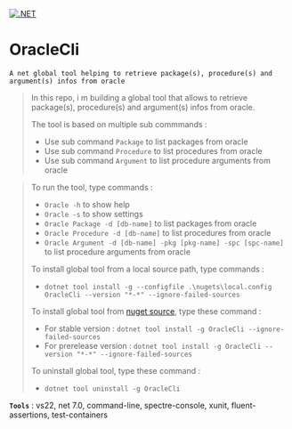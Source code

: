 [![.NET](https://github.com/aimenux/OracleCli/actions/workflows/ci.yml/badge.svg?branch=main)](https://github.com/aimenux/OracleCli/actions/workflows/ci.yml)

# OracleCli
```
A net global tool helping to retrieve package(s), procedure(s) and argument(s) infos from oracle
```

> In this repo, i m building a global tool that allows to retrieve package(s), procedure(s) and argument(s) infos from oracle.
>
> The tool is based on multiple sub commmands :
> - Use sub command `Package` to list packages from oracle
> - Use sub command `Procedure` to list procedures from oracle
> - Use sub command `Argument` to list procedure arguments from oracle

>
> To run the tool, type commands :
> - `Oracle -h` to show help
> - `Oracle -s` to show settings
> - `Oracle Package -d [db-name]` to list packages from oracle
> - `Oracle Procedure -d [db-name]` to list procedures from oracle
> - `Oracle Argument -d [db-name] -pkg [pkg-name] -spc [spc-name]` to list procedure arguments from oracle
>
>
> To install global tool from a local source path, type commands :
> - `dotnet tool install -g --configfile .\nugets\local.config OracleCli --version "*-*" --ignore-failed-sources`
>
> To install global tool from [nuget source](https://www.nuget.org/packages/OracleCli), type these command :
> - For stable version : `dotnet tool install -g OracleCli --ignore-failed-sources`
> - For prerelease version : `dotnet tool install -g OracleCli --version "*-*" --ignore-failed-sources`
>
> To uninstall global tool, type these command :
> - `dotnet tool uninstall -g OracleCli`
>
>

**`Tools`** : vs22, net 7.0, command-line, spectre-console, xunit, fluent-assertions, test-containers
